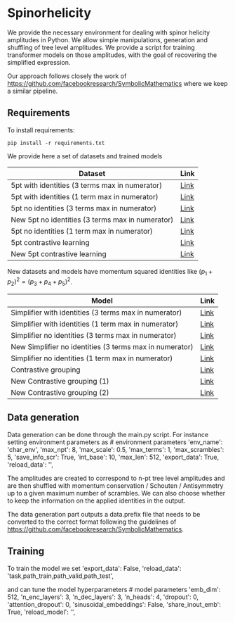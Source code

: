 # Spinorhelicity

We provide the necessary environment for dealing with spinor helicity amplitudes in Python. We allow simple manipulations, generation and shuffling of tree level amplitudes. We provide a script for training transformer models on those amplitudes, with the goal of recovering the simplified expression.

Our approach follows closely the work of https://github.com/facebookresearch/SymbolicMathematics where we keep a similar pipeline.

## Requirements

To install requirements:

```setup
pip install -r requirements.txt
```

We provide here a set of datasets and trained models


Dataset | Link 
--- | --- 
5pt with identities (3 terms max in numerator) | [Link](https://drive.google.com/uc?export=download&id=1oM1uzud_VzVyUwsCznrga9dfZUtqdqoz)
5pt with identities (1 term max in numerator) | [Link](https://drive.google.com/uc?export=download&id=1kmvl9N-c1b76DiP1D_bDZQfZIQc55_yi)
5pt no identities (3 terms max in numerator) | [Link](https://drive.google.com/uc?export=download&id=1cTt9tCWW7lCe_gnR9z2mLp-AbhxrnNXW)
New 5pt no identities (3 terms max in numerator) | [Link](https://drive.google.com/uc?export=download&id=1SAWiqo9gQYsT1yf5VI0D-QJ1oVeb5sYK)
5pt no identities (1 term max in numerator) | [Link](https://drive.google.com/uc?export=download&id=1MBeoNhD02mgVsDC2WvDXjPrlHPS95VHz)
5pt contrastive learning | [Link](https://drive.google.com/uc?export=download&id=1TMLYbcrRBBk662M7qkeLUmnO1SQtdon4)
New 5pt contrastive learning | [Link](https://drive.google.com/uc?export=download&id=1w2w5ECf3yKY08i2ehedPeD5E8NNteMV8)

New datasets and models have momentum squared identities like $(p_1+p_2)^2=(p_3+p_4+p_5)^2$.


Model | Link 
--- | --- 
Simplifier with identities (3 terms max in numerator) | [Link](https://drive.google.com/uc?export=download&id=1RRASnvXHtoeTLD0MTwOMEtCndAvwzmfX)
Simplifier with identities (1 term max in numerator) | [Link](https://drive.google.com/uc?export=download&id=1EQdIeEJA9BHQhu6ZXNZn9vU2CFa-SONM)
Simplifier no identities (3 terms max in numerator) | [Link](https://drive.google.com/uc?export=download&id=1EpMKQUjTguISkNJXng7KLVzaDKBj627V)
New Simplifier no identities (3 terms max in numerator) | [Link](https://drive.google.com/uc?export=download&id=1iyTEhhbvBw1W3cFls9jhnQzFiDtAhIMS)
Simplifier no identities (1 term max in numerator) | [Link](https://drive.google.com/uc?export=download&id=1gV53-rn4yVLh0S5-Eo1aRW67-sYFixYR)
Contrastive grouping | [Link](https://drive.google.com/uc?export=download&id=1bdPMiAFsvD33XftHMQiojxzJlG72LnN9)
New Contrastive grouping (1) | [Link](https://drive.google.com/uc?export=download&id=1zrOkJsfERGMiK6fdadnItC8eM-33VAMP)
New Contrastive grouping (2)| [Link](https://drive.google.com/uc?export=download&id=1eopg7hqbIU56Uf3o8LzKs6w2bPXQx7aE)

## Data generation
Data generation can be done through the main.py script.
For instance setting environment parameters as
        # environment parameters
        'env_name': 'char_env',
        'max_npt': 8,
        'max_scale': 0.5,
        'max_terms': 1,
        'max_scrambles': 5,
        'save_info_scr': True,
        'int_base': 10,
        'max_len': 512,
        'export_data': True,
        'reload_data': '',

The amplitudes are created to correspond to n-pt tree level amplitudes and are then shuffled with momentum conservation / Schouten / Antisymmetry up to a given maximum number of scrambles. We can also choose whether to keep the information on the applied identities in the output. 

The data generation part outputs a data.prefix file that needs to be converted to the correct format following the guidelines of  https://github.com/facebookresearch/SymbolicMathematics.

## Training
To train the model we set 
        'export_data': False,
        'reload_data': 'task,path_train,path_valid,path_test',
        
and can tune the model hyperparameters
        # model parameters
        'emb_dim': 512,
        'n_enc_layers': 3,
        'n_dec_layers': 3,
        'n_heads': 4,
        'dropout': 0,
        'attention_dropout': 0,
        'sinusoidal_embeddings': False,
        'share_inout_emb': True,
        'reload_model': '',
